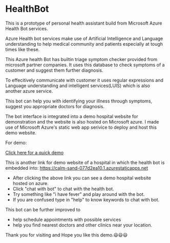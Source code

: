 # HealthBot

This is a prototype of personal health assistant build from Microsoft Azure Health Bot services.

Azure Health bot services make use of Artificial Intelligence and Language understanding to help medical community and patients especially at tough times like these.

This Azure health Bot has builtin triage symptom checker provided from microsoft partner companies. It uses this database to check symptoms of a customer and suggest them further diagnosis.

To effecitively communicate with customer it uses regular expressions and Language understanding and intelligent services(LUIS) which is also another azure service.

This bot can help you with identifying your illness through symptoms, suggest you appropriate doctors for diagnosis.

The bot interface is integrated into a demo hospital website for demonstration and the website is also hosted on Microsoft azure. 
I made use of Microsoft Azure's static web app serivice to deploy and host this demo website.

For demo:

[Click here for a quick demo](https://gray-meadow-05b3f7410.azurestaticapps.net)

This is another link for demo website of a hospital in which the health bot is embedded into: https://calm-sand-077d2ea10.1.azurestaticapps.net

- After clicking the above link you can see a demo hospital website hosted on azure.
- Click "chat with bot" to chat with the health bot.
- Try something like "i have fever" and play around with the bot.
- If you are confused type in "help" to know keywords to chat with bot.

This bot can be further improved to
- help schedule appointments with possible services
-  help you find nearest doctors and other clinics near your location.

Thank you for visiting and Hope you like this demo.😃😃😃

